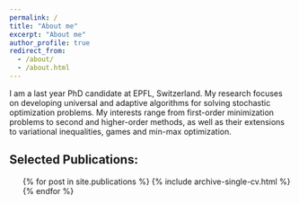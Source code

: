 ```yaml
---
permalink: /
title: "About me"
excerpt: "About me"
author_profile: true
redirect_from: 
  - /about/
  - /about.html
---
```


I am a last year PhD candidate at EPFL, Switzerland. My research focuses on developing universal and adaptive algorithms for solving stochastic optimization problems. My interests range from first-order minimization problems to second and higher-order methods, as well as their extensions to variational inequalities, games and min-max optimization.

Selected Publications:
------
<ul>{% for post in site.publications %}
    {% include archive-single-cv.html %}
  {% endfor %}</ul>

<!-- Header 1
======

Header 2
------

**Header 3** -->

